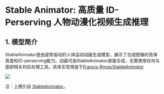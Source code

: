 # Stable Animator: 高质量 ID-Perserving 人物动漫化视频生成推理

## 1. 模型简介
StableAnimator是由姿势驱动的人体运动动画生成模型，展示了合成图像的高保真度和ID-perserving能力。动画可由StableAnimator直接合成，无需使用任何与面部相关的后处理工具。具体实现借鉴于[Francis-Rings/StableAnimator](https://github.com/Francis-Rings/StableAnimator/tree/main)

![](https://github.com/InstantID/InstantID/raw/main/assets/applications.png)

注：上图引自 [StableAnimator](https://arxiv.org/abs/2411.17697)。